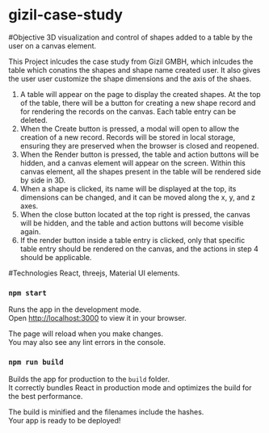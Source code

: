 # gizil-case-study

#Objective 
3D visualization and control of shapes added to a table by the user on a canvas element.

This Project inlcudes the case study from Gizil GMBH, which inlcudes the table which conatins the shapes and shape name created user.
It also gives the user user customize the shape dimensions and the axis of the shaes.

1. A table will appear on the page to display the created shapes. At the top of the table, 
there will be a button for creating a new shape record and for rendering the records on 
the canvas. Each table entry can be deleted.
2. When the Create button is pressed, a modal will open to allow the creation of a new 
record. Records will be stored in local storage, ensuring they are preserved when the 
browser is closed and reopened.
3. When the Render button is pressed, the table and action buttons will be hidden, and a 
canvas element will appear on the screen. Within this canvas element, all the shapes 
present in the table will be rendered side by side in 3D. 
4. When a shape is clicked, its name will be displayed at the top, its dimensions can be 
changed, and it can be moved along the x, y, and z axes. 
5. When the close button located at the top right is pressed, the canvas will be hidden, 
and the table and action buttons will become visible again. 
6. If the render button inside a table entry is clicked, only that specific table entry should 
be rendered on the canvas, and the actions in step 4 should be applicable.

#Technologies 
React, threejs, Material UI elements.
### `npm start`

Runs the app in the development mode.\
Open [http://localhost:3000](http://localhost:3000) to view it in your browser.

The page will reload when you make changes.\
You may also see any lint errors in the console.



### `npm run build`

Builds the app for production to the `build` folder.\
It correctly bundles React in production mode and optimizes the build for the best performance.

The build is minified and the filenames include the hashes.\
Your app is ready to be deployed!
